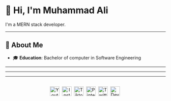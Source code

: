 <!--<img src="./icons/muhammadali-pro-banner.png" alt="Github Banner">-->
# 👋 Hi, I'm Muhammad Ali

<p>I'm a MERN stack developer. </p>

---

## 🚀 About Me
<ul>
  <li>🎓 <strong>Education</strong>: Bachelor of computer in Software Engineering</li>
  <!--<li>🏢 <strong>Founder</strong> of Techjori LLC: a digital agency specializing in workflow automation, AI Integrations, and email marketing.</li>-->
  <!--<li>⚙️ <strong>Expertise</strong>: Tools like Make, Zapier, and custom backend API development (Node.js, Python) for seamless automation and AI integration.</li>-->
</ul>

---
<!--
## 🛠️ What I do?
<li>Automate repetitive tasks and business processes to improve efficiency.</li>
<li>Integrate AI models and tools to enhance business processes.</li>
<li>Create scalable, custom automation solutions tailored to client needs.</li>
-->

---
<!--
<h2>📫 Let's Connect</h2>
<ul>
  <li><strong>LinkedIn</strong>: <a href="https://www.linkedin.com/in/aliawanai/">@aliawanai</a></li>
  <li><strong>Email</strong>: <a href="mailto:info@muhammadalipro.com">info@muhammadalipro.com</a></li>
  <li><strong>Twitter / X</strong>: <a href="https://x.com/aliawanai">@aliawanai</a></li>
  <li><strong>Techjori Website</strong>: <a href="https://techjori.com">techjori.com</a></li>
</ul>
-->
---


<br/>
<div align="center">
<a href="[https://www.youtube.com/@aliawanai?sub_confirmation=1" target="blank"><img align="center" src="https://cdn.jsdelivr.net/npm/simple-icons@3.0.1/icons/youtube.svg" alt="Youtube Channel" height="30" width="30" /></a>&nbsp;
<a href="https://www.instagram.com/aliawanai/" target="blank"><img align="center" src="https://cdn.jsdelivr.net/npm/simple-icons@3.0.1/icons/instagram.svg" alt="Instagram Profile" height="30" width="30" /></a>&nbsp;
<a href="https://www.tiktok.com/@aliawanai" target="blank"><img align="center" src="https://cdn.jsdelivr.net/npm/simple-icons@3.0.1/icons/tiktok.svg" alt="Tiktok Profile" height="30" width="30" /></a>&nbsp;
<a href="pinterest.com/aliawanai" target="blank"><img align="center" src="https://cdn.jsdelivr.net/npm/simple-icons@3.0.1/icons/pinterest.svg" alt="Pinterest Profile" height="30" width="30" /></a>&nbsp;
<a href="twitter.com/aliawanai" target="blank"><img align="center" src="https://cdn.jsdelivr.net/npm/simple-icons@3.0.1/icons/twitter.svg" alt="Twitter Profile" height="30" width="30" /></a>&nbsp;
<a href="https://dev.to/aliawanai" target="blank"><img align="center" src="https://simpleicons.org/icons/devdotto.svg" alt="Dev.to profile" height="30" width="30" /></a>&nbsp;
</div>
<br/>
